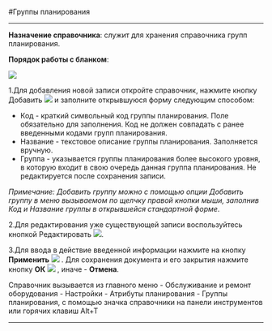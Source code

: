 ﻿#Группы планирования

----------
**Назначение справочника**: служит для хранения справочника групп планирования.

**Порядок работы с бланком**:

![](Topic:Repair.Repair.Addfiles.Screenshot_10815.jpg)

1.Для добавления новой записи откройте справочник, нажмите кнопку Добавить  ![](Topic:Repair.Repair.Addfiles.Btn_Add.png) и заполните открывшуюся форму следующим способом:

- Код - краткий символьный код группы планирования. Поле обязательно для заполнения. Код не должен совпадать с ранее введенными кодами групп планирования.
- Название - текстовое описание группы планирования. Заполняется вручную.
- Группа - указывается группы планирования более высокого уровня, в которую входит в свою очередь данная группа планирования. Не редактируется после сохранения записи.

*Примечание: Добавить группу можно с помощью опции Добавить группу в меню вызываемом по щелчку правой кнопки мыши, заполнив Код и Название группы в открывшейся стандартной форме*.

2.Для редактирования уже существующей записи воспользуйтесь кнопкой Редактировать  ![](Topic:Repair.Repair.Addfiles.Btn_Edit.png).

3.Для ввода в действие введенной информации нажмите на кнопку **Применить** ![](Topic:Repair.Repair.Addfiles.Btn_OK.png) .
Для сохранения документа и его закрытия нажмите кнопку **ОК**
![](Topic:Repair.Repair.Addfiles.Btn_Post.png) , иначе  -  **Отмена**.

Справочник вызывается из главного меню - Обслуживание и ремонт оборудования - Настройки - Атрибуты планирования - Группы планирования, с помощью значка справочники на панели инструментов или горячих клавиш  Alt+T 


----------